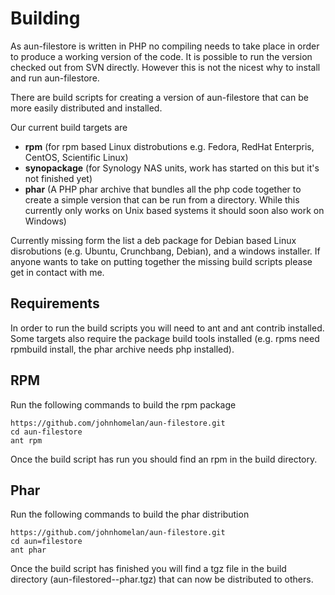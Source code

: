# Building #

As aun-filestore is written in PHP no compiling needs to take place in order to produce a working version of the code.   It is possible to run the version checked out from SVN directly.   However this is not the nicest why to install and run aun-filestore.  

There are build scripts for creating a version of aun-filestore that can be more easily distributed and installed.

Our current build targets are

* **rpm** (for rpm based Linux distrobutions e.g. Fedora, RedHat Enterpris, CentOS, Scientific Linux)
* **synopackage** (for Synology NAS units, work has started on this but it's not finished yet)
* **phar** (A PHP phar archive that bundles all the php code together to create a simple version that can be run from a directory.  While this currently only works on Unix based systems it should soon also work on Windows)

Currently missing form the list a deb package for Debian based Linux disrobutions (e.g. Ubuntu, Crunchbang, Debian), and a windows installer.  If anyone wants to take on putting together the  missing build scripts please get in contact with me.  

## Requirements ##

In order to run the build scripts you will need to ant and ant contrib installed.  Some targets also require the package build tools installed (e.g. rpms need rpmbuild install, the phar archive needs php installed). 


## RPM ##


Run the following commands to build the rpm package 

    https://github.com/johnhomelan/aun-filestore.git
    cd aun-filestore
    ant rpm

Once the build script has run you should find an rpm in the build directory.

## Phar ##

Run the following commands to build the phar distribution 

    https://github.com/johnhomelan/aun-filestore.git
    cd aun=filestore
    ant phar 

Once the build script has finished you will find a tgz file in the build directory (aun-filestored-<version>-phar.tgz) that can now be distributed to others. 
